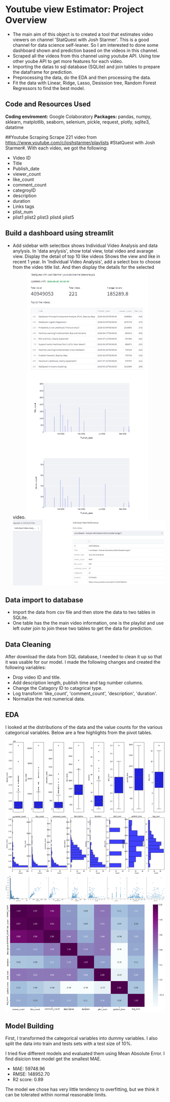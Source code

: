 # Youtube view Estimator: Project Overview 
* The main aim of this object is to created a tool that estimates video viewers on channel 'StatQuest with Josh Starmer'. This is a good channel for data science self-leaner. So I am interested to done some dashboard shown and prediction based on the videos in this channel.
* Scraped all the videos from this channel using youtube API. Using tow other yoube API to get more features for each video.
* Importing the datas to sql database (SQLite) and join tables to prepare the dataframe for prediction. 
* Preprocessing the data, do the EDA and then processing the data.
* Fit the data with Linear, Ridge, Lasso, Desission tree, Random Forest Regressors to find the best model. 

## Code and Resources Used 
**Coding enviroment:** Google Colaboratory 
**Packages:** pandas, numpy, sklearn, matplotlib, seaborn, selenium, pickle, request, plotly, sqlite3, datatime


##Youtube Scraping
Scrape 221 video from https://www.youtube.com/c/joshstarmer/playlists #StatQuest with Josh Starmer#. 
With each video, we got the following:
*	Video ID
* Title	
* Publish_date	
* viewer_count	
* like_count	
* comment_count	
* categroyID	
* description	
* duration	
* Links	tags	
* plist_num	
* plist1	plist2	plist3	plist4	plist5

## Build a dashboard using streamlit
* Add sidebar with selectbox shows Individual Video Analysis and data anylysis.
In 'data anylysis', show total view, total video and avarage view. Display the detail of top 10 like videos Shows the view and like in recent 1 year.
In 'Individual Video Analysis', add a select box to choose from the video title list. And then display the details for the selected video.
![alt text](https://github.com/chejige/Youtube-view-Estimator-and-dashboard/blob/main/data%20analysis.jpg)
![alt text](https://github.com/chejige/Youtube-view-Estimator-and-dashboard/blob/main/Individual%20video.jpg)

## Data import to database
* Import the data from csv file and then store the data to two tables in SQLite.
* One table has the the main video information, one is the playlist and use left outer join to join these two tables to get the data for prediction.


## Data Cleaning
After download the data from SQL database, I needed to clean it up so that it was usable for our model. I made the following changes and created the following variables:

*	Drop video ID and title.
* Add description length, publish time and tag number columns.
* Change the Catagory ID to catagrical type.
* Log transform 'like_count', 'comment_count', 'description', 'duration'.
* Normalize the rest numerical data.

## EDA
I looked at the distributions of the data and the value counts for the various categorical variables. Below are a few highlights from the pivot tables. 

![alt text](https://github.com/chejige/Youtube-view-Estimator-and-dashboard/blob/main/boxplot.png)
![alt text](https://github.com/chejige/Youtube-view-Estimator-and-dashboard/blob/main/histplot.png)
![alt text](https://github.com/chejige/Youtube-view-Estimator-and-dashboard/blob/main/pairplot.png)
![alt text](https://github.com/chejige/Youtube-view-Estimator-and-dashboard/blob/main/heatmap.png)

## Model Building 

First, I transformed the categorical variables into dummy variables. I also split the data into train and tests sets with a test size of 10%.   

I tried five different models and evaluated them using Mean Absolute Error. I find disicion tree model get the smallest MAE.
* MAE: 59748.96
* RMSE: 148952.70
* R2 score: 0.89

The model we chose has very little tendency to overfitting, but we think it can be tolerated within normal reasonable limits.




